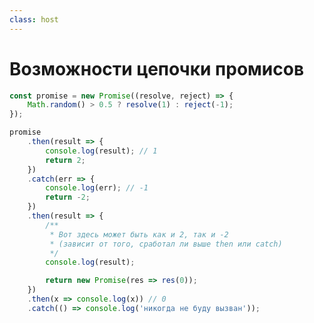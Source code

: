 ```yaml
---
class: host
---
```


# Возможности цепочки промисов

```js {all|5-6,10,14,23,24|6,8,10,12,14-19|14,21-23|all}
const promise = new Promise((resolve, reject) => {
    Math.random() > 0.5 ? resolve(1) : reject(-1);
});

promise
    .then(result => {
        console.log(result); // 1
        return 2;
    })
    .catch(err => {
        console.log(err); // -1
        return -2;
    })
    .then(result => {
        /**
         * Вот здесь может быть как и 2, так и -2
         * (зависит от того, сработал ли выше then или catch)
         */
        console.log(result);

        return new Promise(res => res(0));
    })
    .then(x => console.log(x)) // 0
    .catch(() => console.log('никогда не буду вызван'));
```

<style>
.host {
    --slidev-code-font-size: 0.75rem;
    --slidev-code-line-height: 0.75rem;
}
</style>
